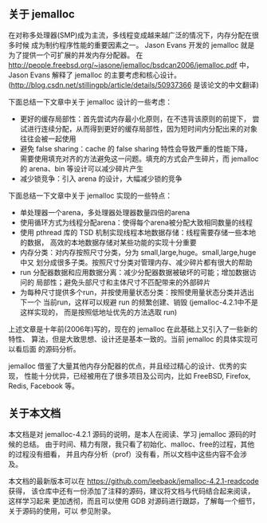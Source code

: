## 关于 jemalloc
在对称多处理器(SMP)成为主流，多线程变成越来越广泛的情况下，内存分配在很多时候
成为制约程序性能的重要因素之一。
Jason Evans 开发的 jemalloc 就是为了提供一个可扩展的并发内存分配器。
在 http://people.freebsd.org/~jasone/jemalloc/bsdcan2006/jemalloc.pdf 中，
Jason Evans 解释了 jemalloc 的主要考虑和核心设计。
(http://blog.csdn.net/stillingpb/article/details/50937366 是该论文的中文翻译)

下面总结一下文章中关于 jemalloc 设计的一些考虑：
* 更好的缓存局部性：首先尝试内存最小化原则，在不违背该原则的前提下，
尝试进行连续分配，从而得到更好的缓存局部性，因为短时间内分配出来的对象
往往会被一起使用
* 避免 false sharing：cache 的 false sharing 特性会导致严重的性能下降，
需要使用填充对齐的方法避免这一问题。填充的方式会产生碎片，而 jemalloc 的
arena、bin 等设计可以减少碎片产生
* 减少锁竞争：引入 arena 的设计，大幅减少锁的竞争 

下面总结一下文章中关于 jemalloc 实现的一些特点：
* 单处理器一个arena，多处理器处理器数量四倍的arena
* 使用循环方式为线程分配arena：使得每个arena被分配大致相同数量的线程
* 使用 pthread 库的 TSD 机制实现线程本地数据存储：线程需要存储一些本地的数据，
高效的本地数据存储对某些功能的实现十分重要
* 内存分类：对内存按照尺寸分类，分为 small,large,huge。small,large,huge 中又
划分成很多子类。按照尺寸分类对管理内存、减少碎片都有很大的帮助
* run 分配器数据和应用数据分离：减少分配器数据被破坏的可能；增加数据访问的
局部性；避免头部尺寸和主体尺寸不匹配带来的外部碎片
* 为每种尺寸提供多个run，并按使用量状态分类：按照使用量状态分类并选出下一个
当前run，这样可以规避 run 的频繁创建、销毁 (jemalloc-4.2.1中不是这样实现的，
而是按照低地址优先的方法选取 run)

上述文章是十年前(2006年)写的，现在的 jemalloc 在此基础上又引入了一些新的特性、
算法，但是大致思想、设计还是基本一致的。当前 jemalloc 的具体实现可以看后面
的源码分析。

jemalloc 借鉴了大量其他内存分配器的优点，并且经过精心的设计、优秀的实现，
性能十分优异，已经被用在了很多项目及公司内，比如 FreeBSD, Firefox, Redis, 
Facebook 等。

## 关于本文档
本文档是对 jemalloc-4.2.1 源码的说明，是本人在阅读、学习 jemalloc 源码的时候的总结。
由于时间、精力有限，我只看了初始化、malloc、free的过程，其他的过程没有细看，
并且内存分析（prof）没有看，所以文档中这些内容不会涉及。

本文档的最新版本可以在 https://github.com/leebaok/jemalloc-4.2.1-readcode 获得，
该仓库中还有一份添加了注释的源码，建议将文档与代码结合起来阅读，这样学习起来
更加透彻，而且可以使用 GDB 对源码进行跟踪，了解每一个细节，关于源码的使用，可以
参见附录。



